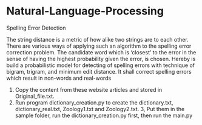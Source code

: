 # Natural-Language-Processing
Spelling Error Detection 

The string distance is a metric of how alike two strings are to each other. 
There are various ways of applying such an algorithm to the spelling error correction problem. 
The candidate word which is ‘closest’ to the error in the sense of having the highest probability given the error, is chosen. 
Hereby is build a probabilistic model for detecting of spelling errors with technique of bigram, trigram, and minimum edit distance. 
It shall correct spelling errors which result in non-words and real-words

1. Copy the content from these website articles and stored in Original_file.txt. 
2. Run program dictionary_creation.py to create the dictionary.txt, dictionary_real.txt, Zoology1.txt and Zoology2.txt. 
3, Put them in the sample folder, run the dictionary_creation.py first, then run the main.py
